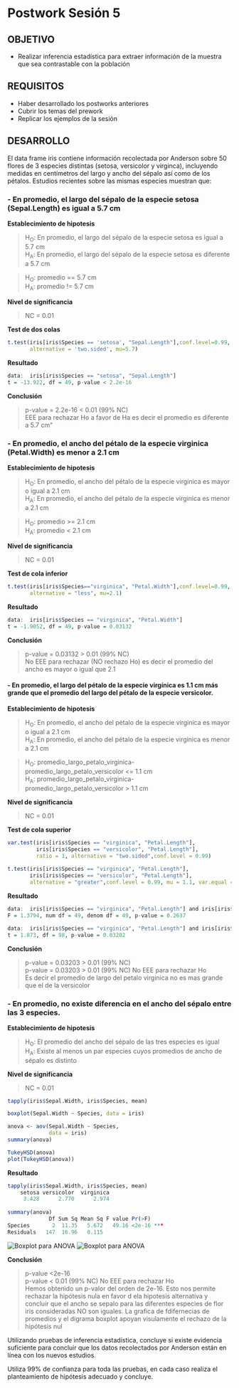 # Postwork Sesión 5
## OBJETIVO
- Realizar inferencia estadística para extraer información de la muestra que sea contrastable con la población
## REQUISITOS
- Haber desarrollado los postworks anteriores
- Cubrir los temas del prework
- Replicar los ejemplos de la sesión
## DESARROLLO
El data frame iris contiene información recolectada por Anderson sobre 50 flores de 3 especies distintas (setosa, versicolor y virginca), incluyendo medidas en centímetros del largo y ancho del sépalo así como de los pétalos.
Estudios recientes sobre las mismas especies muestran que:

### - En promedio, el largo del sépalo de la especie setosa (Sepal.Length) es igual a 5.7 cm

**Establecimiento de hipotesis**   
>H<sub>O</sub>: En promedio, el largo del sépalo de la especie setosa es igual a 5.7 cm  
>H<sub>A</sub>: En promedio, el largo del sépalo de la especie setosa es diferente a 5.7 cm

>H<sub>O</sub>: promedio == 5.7 cm  
>H<sub>A</sub>: promedio != 5.7 cm  

**Nivel de significancia**
> NC = 0.01

**Test de dos colas**

```R
t.test(iris[iris$Species == 'setosa', "Sepal.Length"],conf.level=0.99,
       alternative = 'two.sided', mu=5.7)
```
**Resultado**

```R
data:  iris[iris$Species == "setosa", "Sepal.Length"]
t = -13.922, df = 49, p-value < 2.2e-16
```

**Conclusión**
> p-value = 2.2e-16  < 0.01 (99% NC)  
> EEE para rechazar Ho a favor de Ha es decir el promedio es diferente a 5.7 cm"

### - En promedio, el ancho del pétalo de la especie virginica (Petal.Width) es menor a 2.1 cm

**Establecimiento de hipotesis** 
>H<sub>O</sub>: En promedio, el ancho del pétalo de la especie virginica es mayor o igual a 2.1 cm  
>H<sub>A</sub>: En promedio, el ancho del pétalo de la especie virginica es menor a 2.1 cm

>H<sub>O</sub>: promedio >= 2.1 cm  
>H<sub>A</sub>: promedio < 2.1 cm  

**Nivel de significancia**  
> NC = 0.01

**Test de cola inferior**

```R
t.test(iris[iris$Species=="virginica", "Petal.Width"],conf.level=0.99,
       alternative = "less", mu=2.1)
```
**Resultado**

```R
data:  iris[iris$Species == "virginica", "Petal.Width"]
t = -1.9052, df = 49, p-value = 0.03132
```

**Conclusión**
> p-value = 0.03132  > 0.01 (99% NC)  
> No EEE para rechazar (NO rechazo Ho) es decir el promedio del ancho es mayor o igual que 2.1

#### - En promedio, el largo del pétalo de la especie virgínica es 1.1 cm más grande que el promedio del largo del pétalo de la especie versicolor.
**Establecimiento de hipotesis**
>H<sub>O</sub>: En promedio, el ancho del pétalo de la especie virginica es mayor o igual a 2.1 cm    
>H<sub>A</sub>: En promedio, el ancho del pétalo de la especie virginica es menor a 2.1 cm  

>H<sub>O</sub>: promedio_largo_petalo_virginica-promedio_largo_petalo_versicolor <= 1.1 cm    
>H<sub>A</sub>: promedio_largo_petalo_virginica-promedio_largo_petalo_versicolor > 1.1 cm    

**Nivel de significancia**  
> NC = 0.01

**Test de cola superior**

```R
var.test(iris[iris$Species == "virginica", "Petal.Length"], 
         iris[iris$Species == "versicolor", "Petal.Length"], 
         ratio = 1, alternative = "two.sided",conf.level = 0.99)
         
t.test(iris[iris$Species == "virginica", "Petal.Length"],
       iris[iris$Species == "versicolor", "Petal.Length"],
       alternative = "greater",conf.level = 0.99, mu = 1.1, var.equal = TRUE,)
```
**Resultado**

```R
data:  iris[iris$Species == "virginica", "Petal.Length"] and iris[iris$Species == "versicolor", "Petal.Length"]
F = 1.3794, num df = 49, denom df = 49, p-value = 0.2637

data:  iris[iris$Species == "virginica", "Petal.Length"] and iris[iris$Species == "versicolor", "Petal.Length"]
t = 1.873, df = 98, p-value = 0.03202
```

**Conclusión**
> p-value = 0.03203  > 0.01 (99% NC)  
> p-value = 0.03203 > 0.01 (99% NC) No EEE para rechazar Ho  
> Es decir el promedio de largo del petalo virginica no es mas grande que el de la versicolor

### - En promedio, no existe diferencia en el ancho del sépalo entre las 3 especies.
**Establecimiento de hipotesis**
>H<sub>O</sub>: El promedio del ancho del sépalo de las tres especies es igual  
>H<sub>A</sub>: Existe al menos un par especies cuyos promedios de ancho de sépalo es distinto


**Nivel de significancia**  
> NC = 0.01


```R
tapply(iris$Sepal.Width, iris$Species, mean)

boxplot(Sepal.Width ~ Species, data = iris)

anova <- aov(Sepal.Width ~ Species,
             data = iris)
summary(anova)

TukeyHSD(anova)
plot(TukeyHSD(anova))
```
**Resultado**
```R
tapply(iris$Sepal.Width, iris$Species, mean)
    setosa versicolor  virginica 
     3.428      2.770      2.974 
     
summary(anova)
             Df Sum Sq Mean Sq F value Pr(>F)    
Species       2  11.35   5.672   49.16 <2e-16 ***
Residuals   147  16.96   0.115 
```

![Boxplot para ANOVA](./p5_boxplot.png)
![Boxplot para ANOVA](./p5_diff_mean.png)

**Conclusión**
> p-value <2e-16   
> p-value < 0.01 (99% NC) No EEE para rechazar Ho  
>Hemos obtenido un p-valor del orden de 2e-16. Esto nos permite rechazar la hipótesis nula en favor d ela hipotesis alternativa y concluir que el ancho se sepalo para las diferentes especies  de flor iris consideradas NO son iguales. La grafica de fdifernecias de promedios y el digrama boxplot apoyan visulamente el rechazo de la hipótesis nul

Utilizando pruebas de inferencia estadística, concluye si existe evidencia suficiente para concluir que los datos recolectados por Anderson están en línea con los nuevos estudios.

Utiliza 99% de confianza para toda las pruebas, en cada caso realiza el planteamiento de hipótesis adecuado y concluye.
